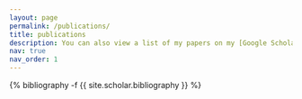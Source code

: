```yaml
---
layout: page
permalink: /publications/
title: publications
description: You can also view a list of my papers on my [Google Scholar profile](https://scholar.google.com/citations?user=lVeDF_UAAAAJ&hl=en).
nav: true
nav_order: 1
---
```

<!-- _pages/publications.md -->
<div class="publications">

{% bibliography -f {{ site.scholar.bibliography }} %}

</div>
